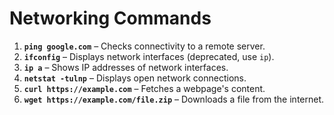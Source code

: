 # Networking Commands

1. **`ping google.com`** – Checks connectivity to a remote server.
2. **`ifconfig`** – Displays network interfaces (deprecated, use `ip`).
3. **`ip a`** – Shows IP addresses of network interfaces.
4. **`netstat -tulnp`** – Displays open network connections.
5. **`curl https://example.com`** – Fetches a webpage's content.
6. **`wget https://example.com/file.zip`** – Downloads a file from the internet.



